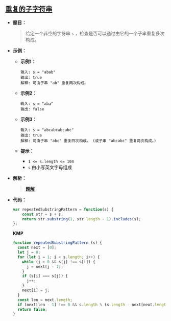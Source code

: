 ## [ 重复的子字符串](https://leetcode.cn/problems/repeated-substring-pattern/)

* **题目：**

  >给定一个非空的字符串 `s` ，检查是否可以通过由它的一个子串重复多次构成。

* **示例：**

  * **示例1：**

    ```
    输入: s = "abab"
    输出: true
    解释: 可由子串 "ab" 重复两次构成。
    ```

  * **示例2：**

    ```
    输入: s = "aba"
    输出: false
    ```

  * **示例3：**

    ```
    输入: s = "abcabcabcabc"
    输出: true
    解释: 可由子串 "abc" 重复四次构成。 (或子串 "abcabc" 重复两次构成。)
    ```

  * **提示：**

    * `1 <= s.length <= 104`
    * `s` 由小写英文字母组成

* **解析：**

  >**[题解](https://leetcode.cn/problems/repeated-substring-pattern/solution/jian-dan-ming-liao-guan-yu-javaliang-xing-dai-ma-s/)**

* **代码：**

  ```js
  var repeatedSubstringPattern = function(s) {
      const str = s + s;
      return str.substring(1, str.length - 1).includes(s);
  };
  ```

  **KMP**

  ```js
  function repeatedSubstringPattern (s) {
    const next = [0];
    let j = 0;
    for (let i = 1; i < s.length; i++) {
      while (j > 0 && s[j] !== s[i]) {
        j = next[j - 1];
      }
      if (s[i] === s[j]) {
        j++;
      }
      next[i] = j;
    }
    const len = next.length;
    if (next[len - 1] !== 0 && s.length % (s.length - next[next.length - 1]) === 0) return true;
    return false;
  }
  ```

  

